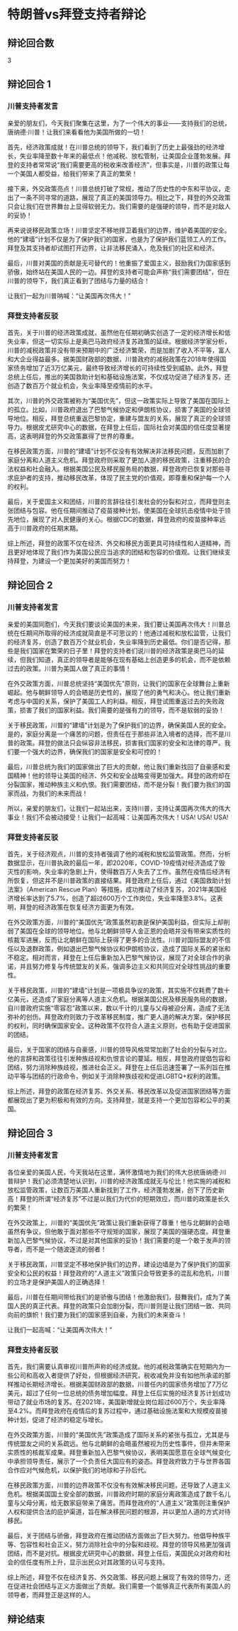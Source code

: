 # 特朗普vs拜登支持者辩论

## 辩论回合数
3


## 辩论回合 1

### 川普支持者发言
亲爱的朋友们，今天我们聚集在这里，为了一个伟大的事业——支持我们的总统，唐纳德·川普！让我们来看看他为美国所做的一切！

首先，经济政策成就！在川普总统的领导下，我们看到了历史上最强劲的经济增长，失业率降至数十年来的最低点！他减税、放松管制，让美国企业蓬勃发展。拜登的支持者常常说“我们需要更高的税收来改善经济”，但事实是，川普的政策让每一个美国人都受益，给我们带来了真正的繁荣！

接下来，外交政策亮点！川普总统打破了常规，推动了历史性的中东和平协议，走出了一条不同寻常的道路，展现了真正的美国领导力。相比之下，拜登的外交政策只会让我们在世界舞台上显得软弱无力。我们需要的是强硬的领导，而不是对敌人的妥协！

再来说说移民政策立场！川普坚定不移地捍卫着我们的边界，维护着美国的安全。他的“建墙”计划不仅是为了保护我们的国家，也是为了保护我们蓝领工人的工作。拜登及其支持者却试图打开边界，让非法移民涌入，危及我们的社区和经济。

最后，川普对美国的贡献是无可替代的！他重振了爱国主义，鼓励我们为国家感到骄傲，始终站在美国人民的一边。拜登的支持者可能会声称“我们需要团结”，但在川普的领导下，我们真正看到了团结与力量的结合！

让我们一起为川普呐喊：“让美国再次伟大！”

### 拜登支持者反驳
首先，关于川普的经济政策成就，虽然他在任期初确实创造了一定的经济增长和低失业率，但这一切实际上是奥巴马政府经济复苏政策的延续。根据经济学家分析，川普的减税政策并没有带来预期中的广泛经济繁荣，而是加剧了收入不平等，富人和大企业得益最多。据美国财政部的数据，川普政府的减税政策在2018年使得国家债务增加了近3万亿美元，最终导致经济增长的可持续性受到威胁。此外，拜登总统上任后，推出的美国救助计划和基础设施法案，不仅成功促进了经济复苏，还创造了数百万个就业机会，失业率降至疫情前的水平。

其次，川普的外交政策被称为“美国优先”，但这一政策实际上导致了美国在国际上的孤立。比如，川普政府退出了巴黎气候协定和伊朗核协议，损害了美国的全球领导地位。相反，拜登总统重返巴黎协定，重建与盟友的关系，展现了真正的全球领导力。根据皮尤研究中心的数据，在拜登上任后，国际社会对美国的信任度显著提高，这表明拜登的外交政策赢得了世界的尊重。

在移民政策方面，川普的“建墙”计划不仅没有有效解决非法移民问题，反而加剧了家庭分离和人道主义危机。拜登政府则采取了更加人道的移民政策，注重移民的合法权益和社会融入。根据美国公民及移民服务局的数据，拜登政府已恢复对那些寻求庇护者的支持，推动移民改革，体现了民主党的价值观，即尊重和保护每一个人的权利。

最后，关于爱国主义和团结，川普的言辞往往引发社会的分裂和对立，而拜登则主张团结与包容。他在任期间推动了疫苗接种计划，使美国在全球抗击疫情中处于领先地位，展现了对人民健康的关心。根据CDC的数据，拜登政府的疫苗接种率远高于川普政府的任期末期。

综上所述，拜登的政策不仅在经济、外交和移民方面更具可持续性和人道精神，而且更好地体现了我们作为美国公民应当追求的团结和包容的价值观。让我们继续支持拜登，为建设一个更加美好的美国而努力！

## 辩论回合 2

### 川普支持者发言
亲爱的美国同胞们，今天我们要谈论美国的未来，我们要让美国再次伟大！川普总统在任期间所取得的经济成就简直是不可思议的！他通过减税和放松监管，让我们的经济复苏，创造了数百万个就业机会，失业率降到历史最低。你们是否记得，那些是我们国家在繁荣的日子里！拜登的支持者们说川普的经济政策是奥巴马的延续，但我们知道，真正的领导者是能够在现有基础上创造更多的机会，而不是依赖过去的政策。川普为美国人做了真正的事情！

在外交政策方面，川普总统坚持“美国优先”原则，让我们的国家在全球舞台上重新崛起。他与朝鲜领导人的会晤是历史性的，展现了他的勇气和决心。他让我们重新考虑与中国的关系，保护了美国工人的利益。相反，拜登试图重返过去的失败政策，损害了我们的国家利益。我们需要的是强有力的领导，而不是软弱的妥协！

关于移民政策，川普的“建墙”计划是为了保护我们的边界，确保美国人民的安全。是的，家庭分离是一个痛苦的问题，但责任在于那些非法入境者的选择，而不是川普的政策。拜登的做法只会纵容非法移民，损害我们国家的安全和法律的尊严。我们要一个强大的边界，确保我们的国家是安全和可控的！

最后，川普总统为我们的国家做出了巨大的贡献，他让我们重新找回了自豪感和爱国精神！他的领导让美国的经济、外交和安全战略变得更加强大。拜登的政府却在分裂国家，推动种族主义和仇恨。我们需要团结，而不是分裂！我们要为我们的国家而战，为我们的未来而战！

所以，亲爱的朋友们，让我们一起站出来，支持川普，支持让美国再次伟大的伟大事业！我们不会被动接受！让我们一起高喊：让美国再次伟大！USA! USA! USA!

### 拜登支持者反驳
首先，关于经济观点，川普的支持者强调了他的减税和放松监管政策。然而，分析数据显示，在川普执政的最后一年，即2020年，COVID-19疫情对经济造成了毁灭性的影响，失业率的急剧上升，使得数百万人失去了工作。虽然在疫情后经济有所恢复，但这并不是川普政策的直接结果。拜登政府上任后，通过《美国救助计划法案》（American Rescue Plan）等措施，成功推动了经济复苏，2021年美国经济增长率达到了5.7%，创造了超过600万个工作岗位，失业率降至3.8%。这表明，拜登的经济政策在恢复经济方面更为有效。

在外交政策方面，川普的“美国优先”政策虽然初衷是保护美国利益，但实际上却削弱了美国在全球的领导地位。他与北朝鲜领导人金正恩的会晤并没有带来实质性的核裁军进展，反而让北朝鲜在国际上获得了更多的合法性。川普对国际盟友的不信任以及退群政策，例如退出巴黎气候协议和伊朗核协议，造成了国际关系的紧张和不稳定。相对而言，拜登在上任后重新加入巴黎气候协议，展现了对全球合作的承诺，并且努力修复与传统盟友的关系，强调多边主义和共同应对全球性挑战的重要性。

关于移民政策，川普的“建墙”计划是一项极具争议的政策，其实施不仅耗费了数十亿美元，还造成了家庭分离等人道主义危机。根据美国公民及移民服务局的数据，自川普政府实施“零容忍”政策以来，数以千计的儿童与父母被迫分离，造成了无法弥补的创伤。拜登政府则致力于改革移民制度，推广更人道的解决方案，保护移民的权利，同时确保国家安全。这种政策不仅符合人道主义原则，也有助于促进国家的团结。

最后，关于国家的团结与自豪感，川普的领导风格常常加剧了社会的分裂与对立。他的言辞和政策往往引发种族歧视和仇恨言论的蔓延。相反，拜登政府提倡包容和团结，努力消除种族歧视，推进社会正义。拜登在上任后迅速签署了一系列旨在推动平等与团结的行政命令，例如关于消除种族歧视和促进LGBTQ+权利的政策。

综上所述，拜登的政策在经济复苏、外交关系、移民改革以及促进国家团结等方面都展现出了更为积极和有效的方向。支持拜登，就是支持一个更加包容和公平的美国。

## 辩论回合 3

### 川普支持者发言
各位亲爱的美国人民，今天我站在这里，满怀激情地为我们的伟大总统唐纳德·川普辩护！我们必须清楚地认识到，川普的经济政策成就无与伦比！他实施的减税和放松监管政策，让数百万美国人重新找到了工作，经济蓬勃发展，创下了历史新高！拜登的所谓“经济复苏”不过是以我们为代价的短期效应，而川普的政策是长久的繁荣！

在外交政策上，川普的“美国优先”政策让我们重新获得了尊重！他与北朝鲜的会晤虽然有争议，但他敢于面对那些不守规矩的国家，展现了美国的强硬态度。拜登重新加入巴黎气候协议，不过是对其他国家的妥协！我们需要的是一个敢于发声的领导者，而不是一个随波逐流的弱者！

关于移民政策，川普坚定不移地保护我们的边界，建设边墙是为了保护我们的国家安全和公民的权益！拜登政府的“人道主义”政策只会导致更多的混乱和危机，川普的立场才是保护美国人的正确选择！

最后，川普在任期间带给我们的是骄傲与团结！他激励我们，鼓舞我们，成为了美国人民的真正代表。拜登的政策只会加剧分裂，而川普则是让我们团结一致、共同向前的旗帜！我们要为我们的国家感到自豪，为我们的未来奋斗！

让我们一起高喊：“让美国再次伟大！”

### 拜登支持者反驳
首先，我们需要认真审视川普所声称的经济成就。他的减税政策确实在短期内为一些公司和高收入者提供了好处，但根据经济研究，税收减免并没有如他所承诺的那样推动长期经济增长。根据美国财政部的数据，川普任内的国家债务增加了7万亿美元，超过了任何一位总统的债务增加幅度。拜登上任后实施的经济复苏计划成功带动了就业市场的复苏。在2021年，美国新增就业岗位超过600万个，失业率降至4.2%。而拜登政府在疫情后的复苏过程中，通过基础设施法案和大规模疫苗接种计划，促进了经济的稳定与增长。

在外交政策方面，川普的“美国优先”政策造成了国际关系的紧张与孤立，尤其是与传统盟友之间的关系疏远。他与北朝鲜的会晤虽然被视为历史性事件，但并未带来实质性的核裁军成果。拜登重新加入巴黎气候协议，表明美国愿意在全球气候变化中承担领导责任，展示了一个负责任大国应有的姿态。拜登政府致力于与世界各国合作应对气候危机，以保护我们的地球和子孙后代。

在移民政策方面，川普的边界政策不仅没有有效解决移民问题，还导致了人道主义危机。根据美国国土安全部的数据，川普政府时期的家庭分离政策造成了数千名儿童与父母分离，给无数家庭带来了痛苦。而拜登政府的“人道主义”政策则注重保护人权和提供合法的庇护渠道，旨在解决移民问题的根源，并以更加人道的方式对待移民。

最后，关于团结与骄傲，拜登政府在推动团结方面做出了巨大努力。他倡导种族平等、包容性和社会正义，努力消除社会中的分裂和歧视。拜登的领导风格更加强调团结，而不是对抗。根据皮尤研究中心的数据，拜登上任后，美国民众对政府和社会的信任度有所上升，显示出民众对其政策的认可与支持。

综上所述，拜登不仅在经济复苏、外交政策、移民问题上展现了有效的领导力，还在促进社会团结与正义方面做出了贡献。我们需要一个能够真正代表所有美国人的领导者，而拜登正是这样的人。

## 辩论结束